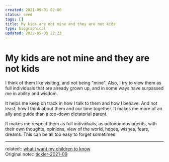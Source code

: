 ```yaml
---
created: 2021-09-01 02:00
status: seed
tags: []
title: My kids are not mine and they are not kids
type: biographical
updated: 2022-05-05 22:23
---
```

   
# My kids are not mine and they are not kids   
   
I think of them like visiting, and not being "mine". Also, I try to view them as full individuals that are already grown up, and in some ways have surpassed me in ability and wisdom.   
   
It helps me keep on track in how I talk to them and how I behave. And not least, how I think about them and our time together. It makes me more of an ally and guide than a top-down dictatorial parent.   
   
It makes me respect them as full individuals, as autonomous agents, with their own thoughts, opinions, view of the world, hopes, wishes, fears, dreams. This can be all too easy to forget sometimes.   
   
   
---   
related:: [what i want my children to know](./what%20i%20want%20my%20children%20to%20know.md)   
Original note:: [tickler-2021-09](/not_created.md)